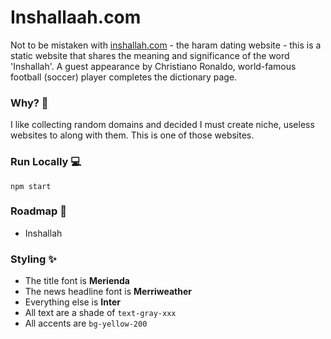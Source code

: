 # Inshallaah.com

Not to be mistaken with [inshallah.com]("https://inshallah.com/en/") - the haram dating website - this is a static website that shares the meaning and significance of the word 'Inshallah'. A guest appearance by Christiano Ronaldo, world-famous football (soccer) player completes the dictionary page.

### Why? 🤔

I like collecting random domains and decided I must create niche, useless websites to along with them. This is one of those websites.

### Run Locally 💻

`npm start`

### Roadmap 🔮

- Inshallah

### Styling ✨

- The title font is **Merienda**
- The news headline font is **Merriweather**
- Everything else is **Inter**
- All text are a shade of `text-gray-xxx`
- All accents are `bg-yellow-200`
